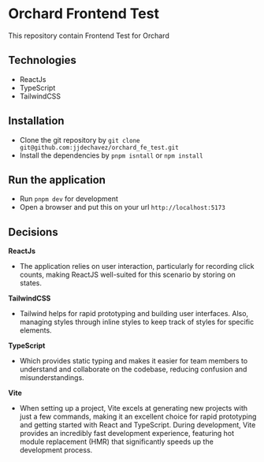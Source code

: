 # Orchard Frontend Test

This repository contain Frontend Test for Orchard

## Technologies
- ReactJs
- TypeScript
- TailwindCSS

## Installation
- Clone the git repository by `git clone git@github.com:jjdechavez/orchard_fe_test.git`
- Install the dependencies by `pnpm isntall` or `npm install`

## Run the application
- Run `pnpm dev` for development
- Open a browser and put this on your url `http://localhost:5173`

## Decisions
**ReactJs**
- The application relies on user interaction, particularly for recording click counts, making ReactJS well-suited for this scenario by storing on states.

**TailwindCSS**
- Tailwind helps for rapid prototyping and building user interfaces. Also, managing styles through inline styles to keep track of styles for specific elements.

**TypeScript**
- Which provides static typing and makes it easier for team members to understand and collaborate on the codebase, reducing confusion and misunderstandings.

**Vite**
- When setting up a project, Vite excels at generating new projects with just a few commands, making it an excellent choice for rapid prototyping and getting started with React and TypeScript. During development, Vite provides an incredibly fast development experience, featuring hot module replacement (HMR) that significantly speeds up the development process.
